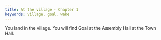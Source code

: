 ```yaml
---
title: At the village - Chapter 1
keywords: village, goal, wake
---
```

You land in the village. You will find Goal at the Assembly Hall at the Town Hall.
